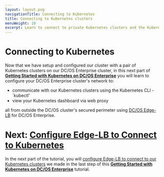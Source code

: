 ```yaml
---
layout: layout.pug
navigationTitle: Connecting to Kubernetes
title: Connecting to Kubernetes clusters
menuWeight: 10
excerpt: Learn to connect to private Kubernetes clusters and the Kubernetes dashboard via web proxy
---
```


# Connecting to Kubernetes

Now that we have setup and configured our cluster with a pair of Kubernetes clusters on our DC/OS Enterprise cluster, in this next part of [**Getting Started with Kubernetes on DC/OS Enterprise**](services/kubernetes/new/getting-started/) you will learn to configure your DC/OS Enterprise cluster's network to:

- communicate with our Kubernetes clusters using the Kubernetes CLI - `kubectl'
- view your Kubernetes dashboard via web proxy

all from outside the DC/OS cluster's secured perimeter using [DC/OS Edge-LB]() for DC/OS Enterprise.

# Next: [Configure Edge-LB to Connect to Kubernetes](/services/kubernetes/new/getting-started/connecting-to-kubernetes/config-edgelb/)

In the next part of the tutorial, you will [configure Edge-LB to connect to our Kubernetes clusters](/services/kubernetes/new/getting-started/connecting-to-kubernetes/config-edgelb/) we made in the last step of this [**Getting Started with Kubernetes on DC/OS Enterprise**](services/kubernetes/new/getting-started/) tutorial.
